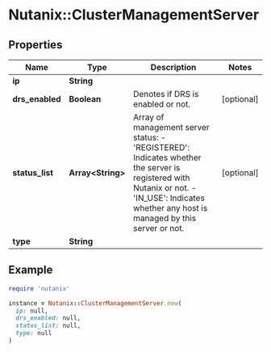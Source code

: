 # Nutanix::ClusterManagementServer

## Properties

| Name | Type | Description | Notes |
| ---- | ---- | ----------- | ----- |
| **ip** | **String** |  |  |
| **drs_enabled** | **Boolean** | Denotes if DRS is enabled or not. | [optional] |
| **status_list** | **Array&lt;String&gt;** | Array of management server status: - &#39;REGISTERED&#39;: Indicates whether the server is registered with                 Nutanix or not. - &#39;IN_USE&#39;: Indicates whether any host is managed by this server or             not.  | [optional] |
| **type** | **String** |  |  |

## Example

```ruby
require 'nutanix'

instance = Nutanix::ClusterManagementServer.new(
  ip: null,
  drs_enabled: null,
  status_list: null,
  type: null
)
```

